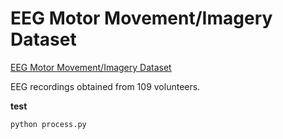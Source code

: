 # EEG Motor Movement/Imagery Dataset

[EEG Motor Movement/Imagery Dataset](https://physionet.org/content/eegmmidb/)

EEG recordings obtained from 109 volunteers.

**test**

```python
python process.py
```
